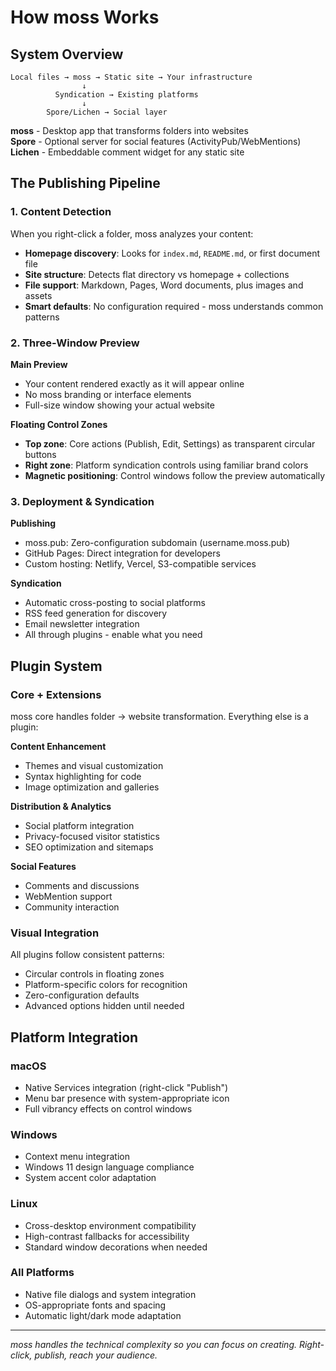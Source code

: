# How moss Works

## System Overview

```
Local files → moss → Static site → Your infrastructure
                ↓
          Syndication → Existing platforms
                ↓
        Spore/Lichen → Social layer
```

**moss** - Desktop app that transforms folders into websites  
**Spore** - Optional server for social features (ActivityPub/WebMentions)  
**Lichen** - Embeddable comment widget for any static site

## The Publishing Pipeline

### 1. Content Detection

When you right-click a folder, moss analyzes your content:

- **Homepage discovery**: Looks for `index.md`, `README.md`, or first document file
- **Site structure**: Detects flat directory vs homepage + collections
- **File support**: Markdown, Pages, Word documents, plus images and assets
- **Smart defaults**: No configuration required - moss understands common patterns

### 2. Three-Window Preview

**Main Preview**
- Your content rendered exactly as it will appear online
- No moss branding or interface elements
- Full-size window showing your actual website

**Floating Control Zones**
- **Top zone**: Core actions (Publish, Edit, Settings) as transparent circular buttons
- **Right zone**: Platform syndication controls using familiar brand colors
- **Magnetic positioning**: Control windows follow the preview automatically

### 3. Deployment & Syndication

**Publishing**
- moss.pub: Zero-configuration subdomain (username.moss.pub)
- GitHub Pages: Direct integration for developers
- Custom hosting: Netlify, Vercel, S3-compatible services

**Syndication**
- Automatic cross-posting to social platforms
- RSS feed generation for discovery
- Email newsletter integration
- All through plugins - enable what you need

## Plugin System

### Core + Extensions

moss core handles folder → website transformation. Everything else is a plugin:

**Content Enhancement**
- Themes and visual customization
- Syntax highlighting for code
- Image optimization and galleries

**Distribution & Analytics**
- Social platform integration
- Privacy-focused visitor statistics
- SEO optimization and sitemaps

**Social Features**
- Comments and discussions
- WebMention support
- Community interaction

### Visual Integration

All plugins follow consistent patterns:
- Circular controls in floating zones
- Platform-specific colors for recognition
- Zero-configuration defaults
- Advanced options hidden until needed

## Platform Integration

### macOS
- Native Services integration (right-click "Publish")
- Menu bar presence with system-appropriate icon
- Full vibrancy effects on control windows

### Windows
- Context menu integration
- Windows 11 design language compliance
- System accent color adaptation

### Linux
- Cross-desktop environment compatibility
- High-contrast fallbacks for accessibility
- Standard window decorations when needed

### All Platforms
- Native file dialogs and system integration
- OS-appropriate fonts and spacing
- Automatic light/dark mode adaptation

---

*moss handles the technical complexity so you can focus on creating. Right-click, publish, reach your audience.*